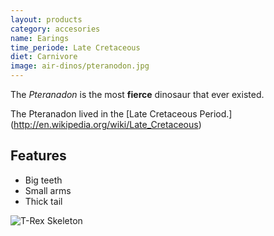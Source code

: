 ```yaml
---
layout: products
category: accesories
name: Earings
time_periode: Late Cretaceous
diet: Carnivore
image: air-dinos/pteranodon.jpg
---
```


The *Pteranadon* is the most **fierce** dinosaur that ever existed.

The Pteranadon lived in the [Late Cretaceous Period.] (http://en.wikipedia.org/wiki/Late_Cretaceous)

<!-- # = This replaces a H1
	 - = List
	 ..- = Unordered list -->

## Features

- Big teeth
- Small arms
- Thick tail

![T-Rex Skeleton](http://upload.wikimedia.org/wikipedia/commons/thumb/9/9d/Archaeopteryx_lithographica_%28Berlin_specimen%29.jpg/443px-Archaeopteryx_lithographica_%28Berlin_specimen%29.jpg)
